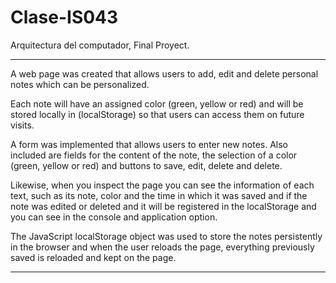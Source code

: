 # Clase-IS043
Arquitectura del computador, Final Proyect.

************************************************************************************************************************************************
A web page was created that allows users to add, edit and delete personal notes which can be personalized.

Each note will have an assigned color (green, yellow or red) and will be
stored locally in (localStorage) so that users can access them on future visits.

A form was implemented that allows users to enter new notes.
Also included are fields for the content of the note, the selection of a color (green, yellow or red) and
buttons to save, edit, delete and delete.

Likewise, when you inspect the page you can see the information of each text, such as its note, color and the time in which it was saved and if the note was edited or deleted and it will be registered in the localStorage and you can see in the console and application option.

The JavaScript localStorage object was used to store the notes persistently in the browser and when the user reloads the page, everything previously saved is reloaded and kept on the page.
************************************************************************************************************************************************